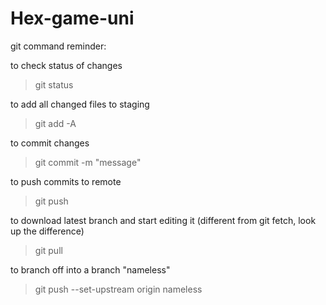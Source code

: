 # Hex-game-uni

git command reminder:

to check status of changes
>git status

to add all changed files to staging
>git add -A

to commit changes
>git commit -m "message"

to push commits to remote
>git push

to download latest branch and start editing it (different from git fetch, look up the difference)
>git pull

to branch off into a branch "nameless"
>git push --set-upstream origin nameless
